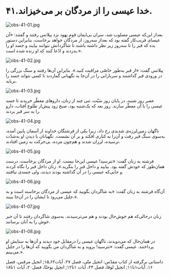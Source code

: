 ۴۱.خدا عیسی را از مردگان بر می‌خیزاند.
======================================

![obs-41-01.jpg](/var/www/vhosts/door43.org/httpdocs/data/gitrepo/media/en/obs/obs-41-01.jpg "obs-41-01.jpg")

بعد‌از این‌که عیسی مصلوب شد، سران بی‌ایمان قوم یهود نزد پیلاتس رفتند و
گفتند: «آن عیسای فریب‌کار گفته بود که بعداز سه‌روز، از مردگان خواهد
برخاست، بنابراین دستور بده که قبر را تا سه‌روز زیر نظر داشته باشند تا
شاگردانش نتوانند بیایند و جسد او را بدزدند و ادّعا کنند که او زنده شده
است.».

![obs-41-02.jpg](/var/www/vhosts/door43.org/httpdocs/data/gitrepo/media/en/obs/obs-41-02.jpg "obs-41-02.jpg")

پیلاتس گفت: «از قبر به‌طور خاصّی مراقبت کنید.». بنابراین آن‌ها رفتند و
سنگ بزرگی را در ورودی قبر گذاشتند و سربازانی را در آن‌جا به نگهبانی
گماردند تا کسی نتواند جسد را برباید.

![obs-41-03.jpg](/var/www/vhosts/door43.org/httpdocs/data/gitrepo/media/en/obs/obs-41-03.jpg "obs-41-03.jpg")

عصر روز شنبه، در پایان روز سَبّت، تنی چند از زنان، داروهای معطّر خریدند
تا جسد عیسی را با آن معطّر سازند. روز بعد که یک‌شنبه بود، صبح زود پیش‌از
طلوع آفتاب، دارو را به سر قبر بردند.

![obs-41-04.jpg](/var/www/vhosts/door43.org/httpdocs/data/gitrepo/media/en/obs/obs-41-04.jpg "obs-41-04.jpg")

ناگهان زمین‌لرزه‌ی شدیدی رخ داد، زیرا یکی از فرشتگان خداوند از آسمان
پایین آمده، به‌سوی سنگ قبر رفت و آن‌را به کناری افکند و بر آن نشست.
نگهبانان با دیدن او به‌شدّت ترسیده، لرزان شدند و هم‌چون مرده، بی‌حرکت به
زمین افتادند.

![obs-41-05.jpg](/var/www/vhosts/door43.org/httpdocs/data/gitrepo/media/en/obs/obs-41-05.jpg "obs-41-05.jpg")

فرشته به زنان گفت: «نترسید! عیسی این‌جا نیست. او از مردگان برخاست، درست
همان‌طور که خودش گفته بود. بیایید و داخل قبر را بنگرید.». زنان داخل قبر
را نگاه کردند و جایی‌که عیسی را در آن گذاشته بودند دیدند، ولی جسدی
نیافتند.

![obs-41-06.jpg](/var/www/vhosts/door43.org/httpdocs/data/gitrepo/media/en/obs/obs-41-06.jpg "obs-41-06.jpg")

آن‌گاه فرشته به زنان گفت: «به شاگردان بگویید که عیسی از مردگان برخاسته
است و به جلیل می‌رود تا ایشان را در آن‌جا ببیند.».

![obs-41-07.jpg](/var/www/vhosts/door43.org/httpdocs/data/gitrepo/media/en/obs/obs-41-07.jpg "obs-41-07.jpg")

زنان درحالی‌که هم خوش‌حال بودند و هم می‌ترسیدند، به‌سوی شاگردان رفتند تا
آن خبر خوش را به آنان برسانند.

![obs-41-08.jpg](/var/www/vhosts/door43.org/httpdocs/data/gitrepo/media/en/obs/obs-41-08.jpg "obs-41-08.jpg")

در همان‌حال که می‌دویدند، ناگهان عیسی را در‌مقابل خود دیدند و آن‌ها به
ستایش او پرداختند. عیسی گفت: «نترسید! بروید و به شاگردان من بگویید که
آن‌ها را در جلیل می‌بینم.».

داستانی برگرفته از کتاب مقدّس: انجیل متّی، فصل ۲۷، آیات۶۲ـ۱۵; انجیل
مرقس، فصل ۱۶، آیات۱تا۱۱; انجیل لوقا، فصل ۲۴، آیات ۱تا۱۲; انجیل یوحنّا،
فصل۲۰، آیات ۱تا۱۸
